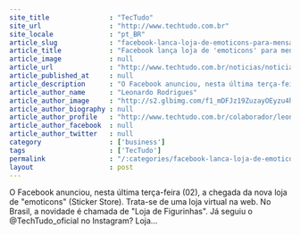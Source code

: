 ```yaml
---
site_title               : "TecTudo"
site_url                 : "http://www.techtudo.com.br"
site_locale              : "pt_BR"
article_slug             : "facebook-lanca-loja-de-emoticons-para-mensagens-via-web"
article_title            : "Facebook lança loja de 'emoticons' para mensagens via web"
article_image            : null
article_url              : "http://www.techtudo.com.br/noticias/noticia/2013/07/facebook-lanca-loja-de-emoticons-para-mensagens-web.html"
article_published_at     : null
article_description      : "O Facebook anunciou, nesta última terça-feira (02), a chegada da nova loja de 'emoticons' (Sticker Store). Trata-se de uma loja virtual na web. No Brasil, a novidade é chamada de 'Loja de Figurinhas'. Já seguiu o @TechTudo_oficial no Instagram? Loja..."
article_author_name      : "Leonardo Rodrigues"
article_author_image     : "http://s2.glbimg.com/f1_mDFJz19ZuzayOEyzu4haGy8M=/30x30/s2.glbimg.com/s_UZY3xEcRIHP8cWXqtFqMRs8EE=/140x140/s.glbimg.com/po/tt2/f/original/2013/11/12/leonardo-rodrigues.jpg"
article_author_biography : null
article_author_profile   : "http://www.techtudo.com.br/colaborador/leonardo-rodrigues.html"
article_author_facebook  : null
article_author_twitter   : null
category                 : ['business']
tags                     : ['TecTudo']
permalink                : "/:categories/facebook-lanca-loja-de-emoticons-para-mensagens-via-web/"
layout                   : post
---
```


O Facebook anunciou, nesta última terça-feira (02), a chegada da nova loja de "emoticons" (Sticker Store). Trata-se de uma loja virtual na web. No Brasil, a novidade é chamada de "Loja de Figurinhas". Já seguiu o @TechTudo_oficial no Instagram? Loja...
